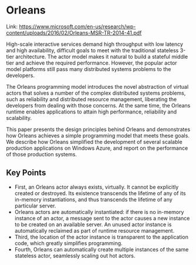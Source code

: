 # Orleans

Link: https://www.microsoft.com/en-us/research/wp-content/uploads/2016/02/Orleans-MSR-TR-2014-41.pdf

High-scale interactive services demand high throughput with low latency and high availability, difficult goals to meet with the traditional stateless 3-tier architecture. The actor model makes it natural to build a stateful middle
tier and achieve the required performance. However, the popular actor model platforms still pass many distributed systems problems to the developers.

The Orleans programming model introduces the novel abstraction of virtual actors that solves a number of the complex distributed systems problems, such as
reliability and distributed resource management, liberating the developers from dealing with those concerns. At the same time, the Orleans runtime enables applications to attain high performance, reliability and scalability.

This paper presents the design principles behind Orleans and demonstrates how Orleans achieves a simple programming model that meets these goals. We describe how Orleans simplified the development of several scalable production applications on Windows Azure, and report on the performance of those production systems.

## Key Points

- First, an Orleans actor always exists, virtually. It cannot be explicitly created or destroyed. Its existence transcends the lifetime of any of its in-memory instantiations, and thus transcends the lifetime of any particular server.
- Orleans actors are automatically instantiated: if there is no in-memory instance of an actor, a message sent to the actor causes a new instance to be created on an available server. An unused actor instance is automatically reclaimed as part of runtime resource management. 
- Third, the location of the actor instance is transparent to the application code, which greatly simplifies programming.
- Fourth, Orleans can automatically create multiple instances of the same stateless actor, seamlessly scaling out hot actors.